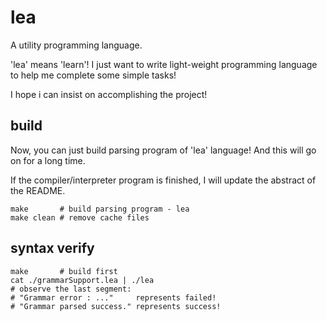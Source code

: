 # lea

A utility programming language.

'lea' means 'learn'! I just want to write light-weight programming language to help me complete some simple tasks!

I hope i can insist on accomplishing the project!

## build

Now, you can just build parsing program of 'lea' language! And this will go on for a long time. 

If the compiler/interpreter program is finished, I will update the abstract of the README.

```shell
make       # build parsing program - lea
make clean # remove cache files
```

## syntax verify

```shell
make       # build first
cat ./grammarSupport.lea | ./lea
# observe the last segment:
# "Grammar error : ..."     represents failed!
# "Grammar parsed success." represents success!
```
